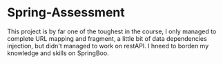 # Spring-Assessment


This project is by far one of the toughest in the course, I only managed to complete URL mapping and fragment, a little bit of data dependencies injection, but didn't managed to work on restAPI. I hneed to borden my knowledge and skills on SpringBoo.
